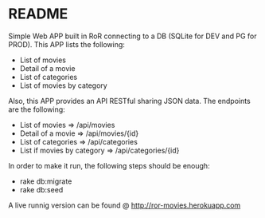 # README

Simple Web APP built in RoR connecting to a DB (SQLite for DEV and PG for PROD). This APP lists the following:

- List of movies
- Detail of a movie
- List of categories
- List of movies by category

Also, this APP provides an API RESTful sharing JSON data. The endpoints are the following:

- List of movies => /api/movies
- Detail of a movie => /api/movies/{id}
- List of categories => /api/categories
- List if movies by category => /api/categories/{id}

In order to make it run, the following steps should be enough:

- rake db:migrate
- rake db:seed

A live runnig version can be found @ http://ror-movies.herokuapp.com
